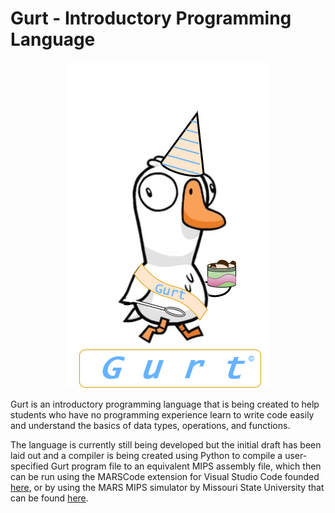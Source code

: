 # Gurt - Introductory Programming Language

   <p align="center">
     <img src="https://github.com/robertwood68/Gurt/blob/main/Logo%20Files/GurtLogo2.png?raw=true">
   </p>
   
Gurt is an introductory programming language that is being created to help students who have no programming experience learn to write code easily and understand the basics of data types, operations, and functions.

The language is currently still being developed but the initial draft has been laid out and a compiler is being created using Python to compile a user-specified Gurt program file to an equivalent MIPS assembly file, which then can be run using the MARSCode extension for Visual Studio Code founded [here](https://marketplace.visualstudio.com/items?itemName=akainth015.marscode), or by using the MARS MIPS simulator by Missouri State University that can be found [here](https://courses.missouristate.edu/kenvollmar/mars/download.htm).
